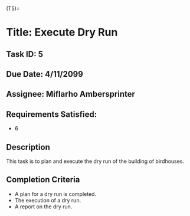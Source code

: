 (T5)=

# Title: Execute Dry Run

## Task ID: 5

## Due Date: 4/11/2099

## Assignee: Miflarho Ambersprinter

## Requirements Satisfied:

-   6

## Description

This task is to plan and execute the dry run of the building of birdhouses.

## Completion Criteria

-   A plan for a dry run is completed.
-   The execution of a dry run.
-   A report on the dry run.
